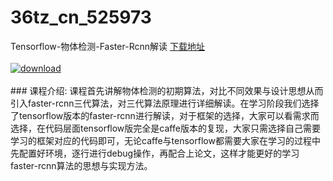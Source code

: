 # 36tz_cn_525973
Tensorflow-物体检测-Faster-Rcnn解读
[下载地址](http://www.36tz.cn/article/525973 "下载地址")
<br/></br>[![download](http://36tz.cn/muke_img/2019_07_1-101-300x180.png "下载地址")](http://www.36tz.cn/article/525973 "下载地址")
<br/></br>### 课程介绍:
课程首先讲解物体检测的初期算法，对比不同效果与设计思想从而引入faster-rcnn三代算法，对三代算法原理进行详细解读。在学习阶段我们选择了tensorflow版本的faster-rcnn进行解读，对于框架的选择，大家可以看需求而选择，在代码层面tensorflow版完全是caffe版本的复现，大家只需选择自己需要学习的框架对应的代码即可，无论caffe与tensorflow都需要大家在学习的过程中先配置好环境，逐行进行debug操作，再配合上论文，这样才能更好的学习faster-rcnn算法的思想与实现方法。


